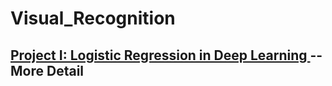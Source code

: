 # Visual_Recognition

## [Project I: Logistic Regression in Deep Learning ](Project1)--More Detail

